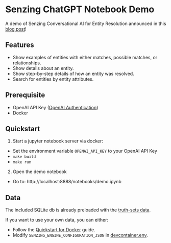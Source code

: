 # Senzing ChatGPT Notebook Demo

A demo of Senzing Conversational AI for Entity Resolution announced in this [blog post](https://senzing.com/first-conversational-ai-for-entity-resolution/)!

## Features

- Show examples of entities with either matches, possible matches, or relationships.
- Show details about an entity.
- Show step-by-step details of how an entity was resolved.
- Search for entities by entity attributes.

## Prerequisite

- OpenAI API Key ([OpenAI Authentication](https://platform.openai.com/docs/api-reference/authentication))
- Docker

## Quickstart

1. Start a jupyter notebook server via docker:
  * Set the environment variable `OPENAI_API_KEY` to your OpenAI API Key
  * `make build`
  * `make run`
2. Open the demo notebook
  * Go to: http://localhost:8888/notebooks/demo.ipynb

## Data

The included SQLite db is already preloaded with the [truth-sets data](https://github.com/Senzing/truth-sets).

If you want to use your own data, you can either:
- Follow the [Quickstart for Docker](https://senzing.zendesk.com/hc/en-us/articles/12938524464403-Quickstart-For-Docker) guide.
- Modify `SENZING_ENGINE_CONFIGURATION_JSON` in [devcontainer.env](https://github.com/kakugawa/senzing-entity-resolution-plugin/blob/main/.devcontainer/devcontainer.env).
